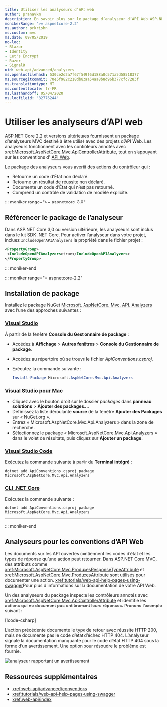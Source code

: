 ```yaml
---
title: Utiliser les analyseurs d’API web
author: pranavkm
description: En savoir plus sur le package d’analyseur d’API Web ASP.NET Core MVC.
monikerRange: '>= aspnetcore-2.2'
ms.author: prkrishn
ms.custom: mvc
ms.date: 09/05/2019
no-loc:
- Blazor
- Identity
- Let's Encrypt
- Razor
- SignalR
uid: web-api/advanced/analyzers
ms.openlocfilehash: 530ce2d2a7f67f549f6d188a0c571a5d58518377
ms.sourcegitcommit: 70e5f982c218db82aa54aa8b8d96b377cfc7283f
ms.translationtype: MT
ms.contentlocale: fr-FR
ms.lasthandoff: 05/04/2020
ms.locfileid: "82776244"
---
```

# <a name="use-web-api-analyzers"></a>Utiliser les analyseurs d’API web

ASP.NET Core 2,2 et versions ultérieures fournissent un package d’analyseurs MVC destiné à être utilisé avec des projets d’API Web. Les analyseurs fonctionnent avec les contrôleurs annotés avec <xref:Microsoft.AspNetCore.Mvc.ApiControllerAttribute>, tout en s’appuyant sur les conventions d' [API Web](xref:web-api/advanced/conventions).

Le package des analyseurs vous avertit des actions du contrôleur qui :

* Retourne un code d’État non déclaré.
* Retourne un résultat de réussite non déclaré.
* Documente un code d’État qui n’est pas retourné.
* Comprend un contrôle de validation de modèle explicite.

::: moniker range=">= aspnetcore-3.0"

## <a name="reference-the-analyzer-package"></a>Référencer le package de l’analyseur

Dans ASP.NET Core 3,0 ou version ultérieure, les analyseurs sont inclus dans le kit SDK .NET Core. Pour activer l’analyseur dans votre projet, incluez `IncludeOpenAPIAnalyzers` la propriété dans le fichier projet :

```xml
<PropertyGroup>
 <IncludeOpenAPIAnalyzers>true</IncludeOpenAPIAnalyzers>
</PropertyGroup>
```

::: moniker-end

::: moniker range="= aspnetcore-2.2"

## <a name="package-installation"></a>Installation de package

Installez le package NuGet [Microsoft. AspNetCore. Mvc. API. Analyzers](https://www.nuget.org/packages/Microsoft.AspNetCore.Mvc.Api.Analyzers) avec l’une des approches suivantes :

### <a name="visual-studio"></a>[Visual Studio](#tab/visual-studio)

À partir de la fenêtre **Console du Gestionnaire de package** :
  * Accédez à **Affichage** > **Autres fenêtres** > **Console du Gestionnaire de package**.
  * Accédez au répertoire où se trouve le fichier *ApiConventions.csproj*.
  * Exécutez la commande suivante :

    ```powershell
    Install-Package Microsoft.AspNetCore.Mvc.Api.Analyzers
    ```

### <a name="visual-studio-for-mac"></a>[Visual Studio pour Mac](#tab/visual-studio-mac)

* Cliquez avec le bouton droit sur le dossier *packages* dans **panneau solutions** > **Ajouter des packages...**.
* Définissez la liste déroulante **source** de la fenêtre **Ajouter des Packages** sur « NuGet.org ».
* Entrez « Microsoft.AspNetCore.Mvc.Api.Analyzers » dans la zone de recherche.
* Sélectionnez le package « Microsoft.AspNetCore.Mvc.Api.Analyzers » dans le volet de résultats, puis cliquez sur **Ajouter un package**.

### <a name="visual-studio-code"></a>[Visual Studio Code](#tab/visual-studio-code)

Exécutez la commande suivante à partir du **Terminal intégré** :

```dotnetcli
dotnet add ApiConventions.csproj package Microsoft.AspNetCore.Mvc.Api.Analyzers
```

### <a name="net-core-cli"></a>[CLI .NET Core](#tab/netcore-cli)

Exécutez la commande suivante :

```dotnetcli
dotnet add ApiConventions.csproj package Microsoft.AspNetCore.Mvc.Api.Analyzers
```

---

::: moniker-end

## <a name="analyzers-for-web-api-conventions"></a>Analyseurs pour les conventions d’API Web

Les documents sur les API ouvertes contiennent les codes d’état et les types de réponse qu’une action peut retourner. Dans ASP.NET Core MVC, des attributs comme <xref:Microsoft.AspNetCore.Mvc.ProducesResponseTypeAttribute> et <xref:Microsoft.AspNetCore.Mvc.ProducesAttribute> sont utilisés pour documenter une action. <xref:tutorials/web-api-help-pages-using-swagger>Pour plus d’informations sur la documentation de votre API Web.

Un des analyseurs du package inspecte les contrôleurs annotés avec <xref:Microsoft.AspNetCore.Mvc.ApiControllerAttribute> et identifie les actions qui ne document pas entièrement leurs réponses. Prenons l’exemple suivant :

[!code-csharp[](conventions/sample/Controllers/ContactsController.cs?name=missing404docs&highlight=10)]

L’action précédente documente le type de retour avec réussite HTTP 200, mais ne documente pas le code d’état d’échec HTTP 404. L’analyseur signale la documentation manquante pour le code d’état HTTP 404 sous la forme d’un avertissement. Une option pour résoudre le problème est fournie.

![analyseur rapportant un avertissement](conventions/_static/Analyzer.gif)

## <a name="additional-resources"></a>Ressources supplémentaires

* <xref:web-api/advanced/conventions>
* <xref:tutorials/web-api-help-pages-using-swagger>
* <xref:web-api/index>
